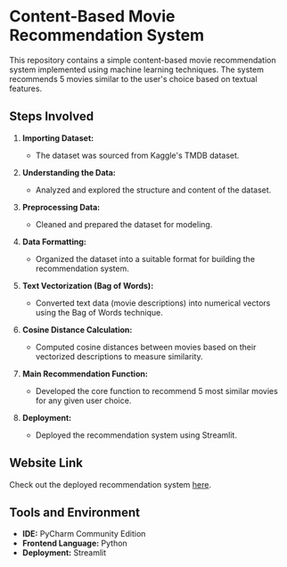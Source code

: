 # Content-Based Movie Recommendation System

This repository contains a simple content-based movie recommendation system implemented using machine learning techniques. The system recommends 5 movies similar to the user's choice based on textual features.

## Steps Involved

1. **Importing Dataset:** 
   - The dataset was sourced from Kaggle's TMDB dataset.
   
2. **Understanding the Data:** 
   - Analyzed and explored the structure and content of the dataset.
   
3. **Preprocessing Data:** 
   - Cleaned and prepared the dataset for modeling.
   
4. **Data Formatting:** 
   - Organized the dataset into a suitable format for building the recommendation system.
   
5. **Text Vectorization (Bag of Words):** 
   - Converted text data (movie descriptions) into numerical vectors using the Bag of Words technique.
   
6. **Cosine Distance Calculation:** 
   - Computed cosine distances between movies based on their vectorized descriptions to measure similarity.
   
7. **Main Recommendation Function:** 
   - Developed the core function to recommend 5 most similar movies for any given user choice.
   
8. **Deployment:** 
   - Deployed the recommendation system using Streamlit.
   
## Website Link

Check out the deployed recommendation system [here](https://movie-recommender-system-bms.streamlit.app/).

## Tools and Environment

- **IDE:** PyCharm Community Edition
- **Frontend Language:** Python
- **Deployment:** Streamlit
